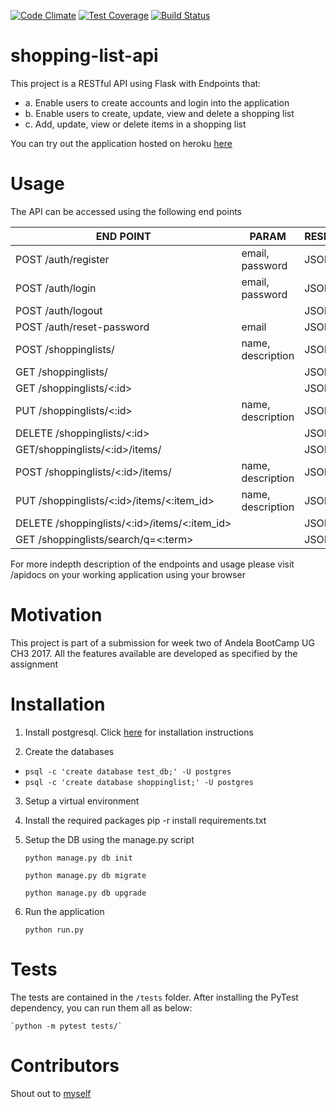 [![Code Climate](https://codeclimate.com/github/codeclimate/codeclimate/badges/gpa.svg)](https://codeclimate.com/github/pluwum/shopping-list-api)
[![Test Coverage](https://codeclimate.com/github/codeclimate/codeclimate/badges/coverage.svg)](https://codeclimate.com/github/pluwum/shopping-list-api)
[![Build Status](https://travis-ci.org/pluwum/shopping-list-api.svg?branch=master)](https://travis-ci.org/pluwum/shopping-list-api)
# shopping-list-api
This project is a RESTful API using Flask with Endpoints that:
- a. Enable users to create accounts and login into the application 
- b. Enable users to create, update, view and delete a shopping list
- c. Add, update, view or delete items in a shopping list

You can try out the application hosted on heroku [here](https://python-shoppinglist-api.herokuapp.com/)

# Usage
The API can be accessed using the following end points

END POINT|PARAM|RESPONSE
----------|------|--------
POST /auth/register|email, password | JSON
POST /auth/login  | email, password | JSON
POST /auth/logout | | JSON
POST /auth/reset-password  | email | JSON
POST /shoppinglists/  | name, description | JSON
GET /shoppinglists/  | | JSON
GET /shoppinglists/<:id>  | | JSON
PUT /shoppinglists/<:id>  | name, description | JSON
DELETE /shoppinglists/<:id>  | | JSON
GET/shoppinglists/<:id>/items/  | | JSON
POST /shoppinglists/<:id>/items/  | name, description | JSON
PUT /shoppinglists/<:id>/items/<:item_id>  | name, description |JSON
DELETE /shoppinglists/<:id>/items/<:item_id> | | JSON
GET /shoppinglists/search/q=<:term> | | JSON

For more indepth description of the endpoints and usage please visit /apidocs on your working application using your browser
# Motivation

This project is part of a submission for week two of Andela BootCamp UG CH3 2017. All the features available are developed as specified by the assignment
# Installation
1. Install postgresql. Click [here](https://labkey.org/Documentation/wiki-page.view?name=installPostgreSQLWindows) for installation instructions

2. Create the databases
  - `psql -c 'create database test_db;' -U postgres`
  - `psql -c 'create database shoppinglist;' -U postgres`

3. Setup a virtual environment

4. Install the required packages
    pip -r install requirements.txt

5. Setup the DB using the manage.py script

    `python manage.py db init`

    `python manage.py db migrate`

    `python manage.py db upgrade`

6. Run the application

    `python run.py`

# Tests

The tests are contained in the `/tests` folder. After installing the PyTest dependency, you can run them  all as below:

    `python -m pytest tests/`

# Contributors

Shout out to [myself](https://github.com/pluwum)